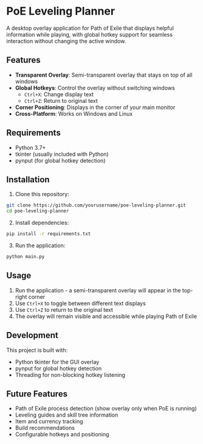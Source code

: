 # PoE Leveling Planner

A desktop overlay application for Path of Exile that displays helpful information while playing, with global hotkey support for seamless interaction without changing the active window.

## Features

- **Transparent Overlay**: Semi-transparent overlay that stays on top of all windows
- **Global Hotkeys**: Control the overlay without switching windows
  - `Ctrl+X`: Change display text
  - `Ctrl+Z`: Return to original text
- **Corner Positioning**: Displays in the corner of your main monitor
- **Cross-Platform**: Works on Windows and Linux

## Requirements

- Python 3.7+
- tkinter (usually included with Python)
- pynput (for global hotkey detection)

## Installation

1. Clone this repository:
```bash
git clone https://github.com/yourusername/poe-leveling-planner.git
cd poe-leveling-planner
```

2. Install dependencies:
```bash
pip install -r requirements.txt
```

3. Run the application:
```bash
python main.py
```

## Usage

1. Run the application - a semi-transparent overlay will appear in the top-right corner
2. Use `Ctrl+X` to toggle between different text displays
3. Use `Ctrl+Z` to return to the original text
4. The overlay will remain visible and accessible while playing Path of Exile

## Development

This project is built with:
- Python tkinter for the GUI overlay
- pynput for global hotkey detection
- Threading for non-blocking hotkey listening

## Future Features

- Path of Exile process detection (show overlay only when PoE is running)
- Leveling guides and skill tree information
- Item and currency tracking
- Build recommendations
- Configurable hotkeys and positioning 